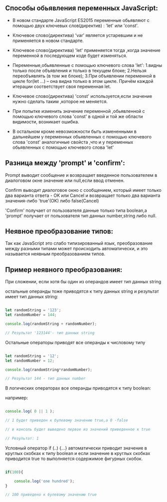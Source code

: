 
## Cпособы обьявления переменных JavaScript:

 - В новом стандарте JavaScript ES2015 переменные обьявляют с помощью двух ключевых слов(директив) : 'let' или  'const'.

- Ключевое слово(директива) 'var' является устаревшим и не применяется в новом стандарте.

- Ключевое слово(директива) 'let' применяется тогда ,когда значение переменной в последующем коде будет изменяться.
 
- Переменные,обьявленные с помощью ключевого слова 'let':
    1.видны только после объявления и только в текущем блоке;
    2.Нельзя переобъявлять (в том же блоке);
    3.При объявлении переменной в цикле for(let ...) – она видна только в этом цикле. Причём каждой итерации соответствует своя переменная let.

-  Ключевое слово(директива) 'const' используется,если значение нужно сделать таким ,которое не меняется.

- При попытке изменить значение переменной ,обьявленной с помощью ключевого слова 'const' в одной и той же области видимости, возникает ошибка.

- В остальном кроме невозможности быть измененными в дальнейшем у переменных обьявленных с помощью ключевого слова 'const' аналогичные свойста ,что и у переменных обьявленных с помощью ключевого слова 'let'

## Разница между 'prompt' и 'confirm':

</hr>

Prompt выводит сообщение и возвращает введенное пользователем в диалоговом окне значение  или null,если ввод отменен.

Confirm выводит диалоговое окно с сообщением, который имеет только два варианта ответа - OK или Cancel и возвращает только два варианта значения-либо 'true'(OK) либо false(Cancel) 

'Сonfirm'   получает от пользователя данные только типа boolean,а 'prompt' получает от пользователя тип данных number,string либо null.

## Неявное преобразование типов:

Так как JavaScript это слабо типизированный язык, преобразование между разными типами может происходить автоматически, и это называется неявным преобразованием типов.


## Пример неявного преобразования:

При сложении, если хотя бы один из операндов имеет тип данных string 

 остальные операнды тоже  приводятся к типу данных string и результат имеет тип данных string:

```js

let randomString = '123';
let randomNumber = 144;

console.log(randomString + randomNumber);

// Результат '123144'- тип данных string

```

</hr>

Остальные операторы приводят все операнды к числовому типу

```js

let randomString = '12';
let randomNumber = 12;

console.log(randomString*randomNumber);

// Результат 144 - тип данных number

```

</hr>

В логических операторах все операнды приводятся к типу boolean:

например:

```js

console.log( 0 || 1 );

// 1 будет приведен к булевому значению true,а 0 -false  

// в консоль будет выведено первое из значений приведенное к true

// Результат: 1

```
</hr>

Условный оператор if (..) {...} автоматически приводит значение в круглых скобках к типу boolean и если значение в круглых скобках приводится  true то выполняется содержимое фигурных скобок.

```js

if(100){

    console.log('one hundred');
}

// 100 приведено к булевому значению true 



```
